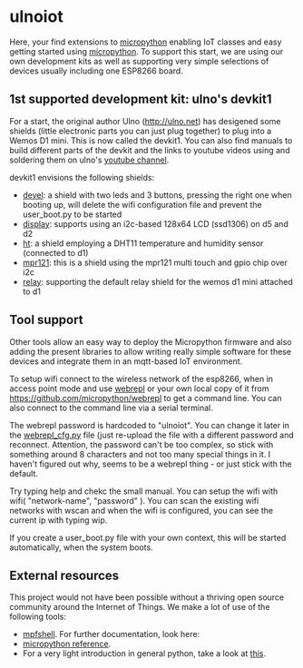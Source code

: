 # ulnoiot

Here, your find extensions to [micropython](http://www.micropython.org/)
enabling IoT classes and easy getting started using 
[micropython](http://www.micropython.org/).
To support this start, we are using our own development kits as well as 
supporting very simple
selections of devices usually including one ESP8266 board.

## 1st supported development kit: ulno's devkit1
For a start, the original author Ulno (http://ulno.net) has desigened some
shields (little electronic parts you can just plug together) to plug into
a Wemos D1 mini. This is now called the devkit1.
You can also find manuals to build different parts of the 
devkit and the links to youtube videos using and soldering them on ulno's
[youtube channel](https://www.youtube.com/channel/UCaDpsG87Q99Ja2q3UoiXRVA).

devkit1 envisions the following shields:
- [devel](shields/devel/README.md): a shield with two leds and 3 buttons, pressing the right one when booting up, will
  delete the wifi configuration file and prevent the user_boot.py to be started
- [display](shields/display/README.md): supports using an i2c-based 128x64 LCD (ssd1306) on d5 and d2
- [ht](shields/ht/README.md): a shield employing a DHT11 temperature and humidity sensor (connected to d1)
- [mpr121](shields/mpr121/README.md): this is a shield using the mpr121 multi touch and gpio chip over i2c
- [relay](shields/relay/README.md): supporting the default relay shield for the wemos d1 mini attached to d1

## Tool support
Other tools allow an easy way to deploy the Micropython firmware
and also adding the present libraries to allow writing really simple
software for these devices and integrate them in an mqtt-based IoT environment.



To setup wifi connect to the wireless network of the esp8266,
when in access point mode and use 
[webrepl](http://micropython.org/webrepl/) or your own local copy of it 
from https://github.com/micropython/webrepl to get a command line.
You can also connect to the command line via a serial terminal.
 
The webrepl password is hardcoded to "ulnoiot". You can change it later in the 
[webrepl_cfg.py](/lib/webrepl_cfg.py) file (just re-upload the file with a different password and reconnect.
Attention, the password can't be too complex, 
so stick with something around 8 characters and not too many 
special things in it. I haven't figured out why, seems to be a 
webrepl thing - or just stick with the default.

Try typing help and chekc the small manual.
You can setup the wifi with wifi( "network-name", "password" ). You can scan
the existing wifi networks with wscan and when the wifi is configured, you can
see the current ip with typing wip.

If you create a user_boot.py file
with your own context, this will be started automatically,
when the system boots.

## External resources
This project would not have been possible without a thriving open source
community around the Internet of Things. We make a lot of use of the following
tools:
- [mpfshell](https://github.com/wendlers/mpfshell).
For further documentation, look here:
- [micropython reference](https://docs.micropython.org/en/latest/esp8266/esp8266/quickref.html).
- For a very light introduction in general python, take a look at 
[this](https://docs.python.org/3/tutorial/introduction.html).
